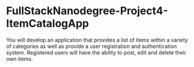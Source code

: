 # FullStackNanodegree-Project4-ItemCatalogApp
You will develop an application that provides a list of items within a variety of categories as well as provide a user registration and authentication system. Registered users will have the ability to post, edit and delete their own items.
